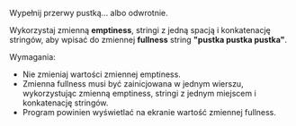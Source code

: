 Wypełnij przerwy pustką... albo odwrotnie.

Wykorzystaj zmienną **emptiness**, stringi z jedną spacją i konkatenację stringów,
aby wpisać do zmiennej **fullness** string **"pustka pustka pustka"**.

Wymagania:

- Nie zmieniaj wartości zmiennej emptiness.
- Zmienna fullness musi być zainicjowana w jednym wierszu, wykorzystując zmienną emptiness,
  stringi z jednym miejscem i konkatenację stringów.
- Program powinien wyświetlać na ekranie wartość zmiennej fullness.